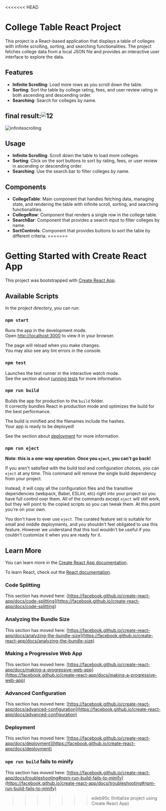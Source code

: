 <<<<<<< HEAD
# College Table React Project

This project is a React-based application that displays a table of colleges with infinite scrolling, sorting, and searching functionalities. The project fetches college data from a local JSON file and provides an interactive user interface to explore the data.

## Features

- **Infinite Scrolling**: Load more rows as you scroll down the table.
- **Sorting**: Sort the table by college rating, fees, and user review rating in both ascending and descending order.
- **Searching**: Search for colleges by name.
  
 ## final result:![12](https://github.com/mrunaldeo/collegedunia_mrunal_deo/assets/125798296/d6314977-24dd-459d-a036-9d05b07b7dcb)
![infinitescrolling](https://github.com/mrunaldeo/collegedunia_mrunal_deo/assets/125798296/1072f6e2-ddaf-47f2-bf23-c0da1b33a939)


## Usage
- **Infinite Scrolling**: Scroll down the table to load more colleges.
- **Sorting**: Click on the sort buttons to sort by rating, fees, or user review in ascending or descending order.
- **Searching**: Use the search bar to filter colleges by name.

  
## Components
- **CollegeTable**: Main component that handles fetching data, managing state, and rendering the table with infinite scroll, sorting, and searching functionalities.
- **CollegeRow**: Component that renders a single row in the college table.
- **SearchBar**: Component that provides a search input to filter colleges by name.
- **SortControls**: Component that provides buttons to sort the table by different criteria.
=======
# Getting Started with Create React App

This project was bootstrapped with [Create React App](https://github.com/facebook/create-react-app).

## Available Scripts

In the project directory, you can run:

### `npm start`

Runs the app in the development mode.\
Open [http://localhost:3000](http://localhost:3000) to view it in your browser.

The page will reload when you make changes.\
You may also see any lint errors in the console.

### `npm test`

Launches the test runner in the interactive watch mode.\
See the section about [running tests](https://facebook.github.io/create-react-app/docs/running-tests) for more information.

### `npm run build`

Builds the app for production to the `build` folder.\
It correctly bundles React in production mode and optimizes the build for the best performance.

The build is minified and the filenames include the hashes.\
Your app is ready to be deployed!

See the section about [deployment](https://facebook.github.io/create-react-app/docs/deployment) for more information.

### `npm run eject`

**Note: this is a one-way operation. Once you `eject`, you can't go back!**

If you aren't satisfied with the build tool and configuration choices, you can `eject` at any time. This command will remove the single build dependency from your project.

Instead, it will copy all the configuration files and the transitive dependencies (webpack, Babel, ESLint, etc) right into your project so you have full control over them. All of the commands except `eject` will still work, but they will point to the copied scripts so you can tweak them. At this point you're on your own.

You don't have to ever use `eject`. The curated feature set is suitable for small and middle deployments, and you shouldn't feel obligated to use this feature. However we understand that this tool wouldn't be useful if you couldn't customize it when you are ready for it.

## Learn More

You can learn more in the [Create React App documentation](https://facebook.github.io/create-react-app/docs/getting-started).

To learn React, check out the [React documentation](https://reactjs.org/).

### Code Splitting

This section has moved here: [https://facebook.github.io/create-react-app/docs/code-splitting](https://facebook.github.io/create-react-app/docs/code-splitting)

### Analyzing the Bundle Size

This section has moved here: [https://facebook.github.io/create-react-app/docs/analyzing-the-bundle-size](https://facebook.github.io/create-react-app/docs/analyzing-the-bundle-size)

### Making a Progressive Web App

This section has moved here: [https://facebook.github.io/create-react-app/docs/making-a-progressive-web-app](https://facebook.github.io/create-react-app/docs/making-a-progressive-web-app)

### Advanced Configuration

This section has moved here: [https://facebook.github.io/create-react-app/docs/advanced-configuration](https://facebook.github.io/create-react-app/docs/advanced-configuration)

### Deployment

This section has moved here: [https://facebook.github.io/create-react-app/docs/deployment](https://facebook.github.io/create-react-app/docs/deployment)

### `npm run build` fails to minify

This section has moved here: [https://facebook.github.io/create-react-app/docs/troubleshooting#npm-run-build-fails-to-minify](https://facebook.github.io/create-react-app/docs/troubleshooting#npm-run-build-fails-to-minify)
>>>>>>> edeb90c (Initialize project using Create React App)
